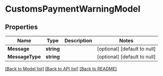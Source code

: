 # CustomsPaymentWarningModel

## Properties
Name | Type | Description | Notes
------------ | ------------- | ------------- | -------------
**Message** | **string** |  | [optional] [default to null]
**MessageType** | **string** |  | [optional] [default to null]

[[Back to Model list]](../README.md#documentation-for-models) [[Back to API list]](../README.md#documentation-for-api-endpoints) [[Back to README]](../README.md)


